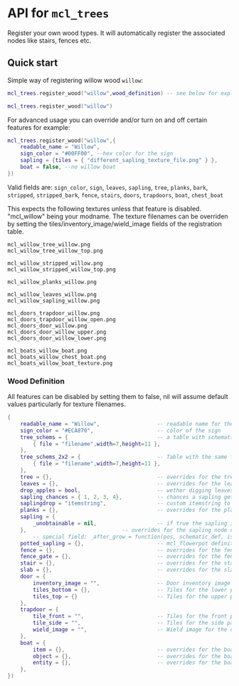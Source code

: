 # API for `mcl_trees`

Register your own wood types. It will automatically register the associated nodes like stairs, fences etc.

## Quick start

Simple way of registering willow wood `willow`:

```lua
mcl_trees.register_wood("willow",wood_definition) -- see below for explanation of wood definition
```

```lua
mcl_trees.register_wood("willow")
```

For advanced usage you can override and/or turn on and off certain features for example:

```lua
mcl_trees.register_wood("willow",{
    readable_name = "Willow",
	sign_color = "#00FF00", --hex color for the sign
	sapling = {tiles = { "different_sapling_texture_file.png" } },
	boat = false, --no willow boat
})
```

Valid fields are: `sign_color`, `sign`, `leaves`, `sapling`, `tree`, `planks`, `bark`, `stripped`, `stripped_bark`, `fence`, `stairs`, `doors`, `trapdoors`, `boat`, `chest_boat`

This expects the following textures unless that feature is disabled. "mcl_willow" being your modname.
The texture filenames can be overriden by setting the tiles/inventory_image/wield_image fields of the registration table.

```
mcl_willow_tree_willow.png
mcl_willow_tree_willow_top.png

mcl_willow_stripped_willow.png
mcl_willow_stripped_willow_top.png

mcl_willow_planks_willow.png

mcl_willow_leaves_willow.png
mcl_willow_sapling_willow.png

mcl_doors_trapdoor_willow.png
mcl_doors_trapdoor_willow_open.png
mcl_doors_door_willow.png
mcl_doors_door_willow_upper.png
mcl_doors_door_willow_lower.png

mcl_boats_willow_boat.png
mcl_boats_willow_chest_boat.png
mcl_boats_willow_boat_texture.png
```

### Wood Definition
All features can be disabled by setting them to false, nil will assume default values particularly for texture filenames.

```lua
{
    readable_name = "Willow",                  -- readable name for the tree type
	sign_color = "#ECA870",                    -- color of the sign
	tree_schems = {                            -- a table with schematics for tree growth from sapling, , no attempts to grow a normal tree will be made if this is absent.
		{ file = "filename",width=7,height=11 },
	},
	tree_schems_2x2 = {                        -- Table with the same format as above containing schematics to be grown from 2x2 saplings, no attempts to grow a 2x2 tree will be made if this is absent.
		{ file = "filename",width=7,height=11 },
	},
	tree = {},                                 -- overrides for the tree/log node definition
	leaves = {},                               -- overrides for the leaves node definition
	drop_apples = bool,                        -- wether digging leaves may drop apples
	sapling_chances = { 1, 2, 3, 4},           -- chances a sapling gets dropped for fortune levels 0-3 (default: {20, 16, 12, 10} )
	saplingdrop = "itemstring",                -- custom itemstring to drop instead of the API sapling
	planks = {},                               -- overrides for the planks node definition
	sapling = {
		_unobtainable = nil,                   -- if true the sapling item will not be obtainable through survival means
	},                              -- overrides for the sapling node definition
		-- special field: _after_grow = function(pos, schematic_def, is_2by2), this is called when a sapling of this type grows.
	potted_sapling = {},                       -- mcl_flowerpot definition or empty/nil for defaults
	fence = {},                                -- overrides for the fence node definition
	fence_gate = {},                           -- overrides for the fence gate node definition
	stair = {},                                -- overrides for the stairs node definitions
	slab = {},                                 -- overrides for the slab node definitions
	door = {
		inventory_image = "",                  -- Door inventory image
		tiles_bottom = {},                     -- Tiles for the lower part of the door
		tiles_top = {}                         -- Tiles for the upper part of the door
	},
	trapdoor = {
		tile_front = "",                       -- Tiles for the front part of the trapdoor
		tile_side = "",                        -- Tiles for the side part of the trapdoor
		wield_image = "",                      -- Wield image for the door
	},
	boat = {
		item = {},                             -- overrides for the boat item definition
		object = {},                           -- overrides for the boat item definition
		entity = {},                           -- overrides for the boat lua entity
	},
})
```
